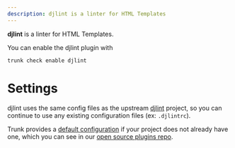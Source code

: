 ```yaml
---
description: djlint is a linter for HTML Templates
---
```


**djlint** is a linter for HTML Templates.

You can enable the djlint plugin with

```shell
trunk check enable djlint
```

# Settings

djlint uses the same config files as the
upstream [djlint](https://github.com/Riverside-Healthcare/djlint#readme) project, so you can continue to use any
existing configuration files (ex: `.djlintrc`).
    

Trunk provides a [default configuration](https://github.com/trunk-io/plugins/tree/main/linters/djlint) if your project does not already have one,
which you can see in our [open source plugins repo](https://github.com/trunk-io/plugins/tree/main).
